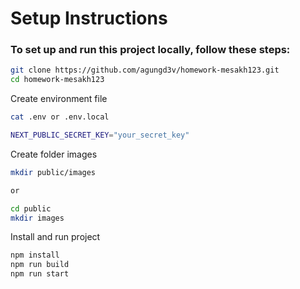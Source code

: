 # Setup Instructions

### To set up and run this project locally, follow these steps:

```bash
git clone https://github.com/agungd3v/homework-mesakh123.git
cd homework-mesakh123
```

Create environment file
```bash
cat .env or .env.local

NEXT_PUBLIC_SECRET_KEY="your_secret_key"
```

Create folder images
```bash
mkdir public/images

or

cd public
mkdir images
```

Install and run project
```bash
npm install
npm run build
npm run start
```

